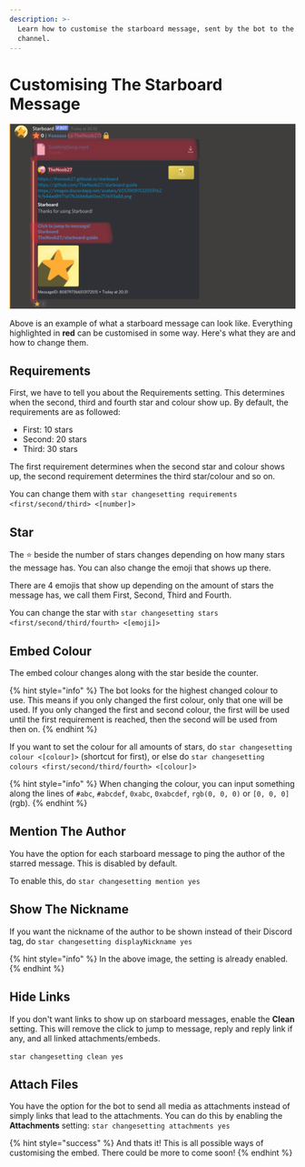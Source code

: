 ```yaml
---
description: >-
  Learn how to customise the starboard message, sent by the bot to the starboard
  channel.
---
```


# Customising The Starboard Message

![Starboard Message Example](../.gitbook/assets/img_3401.jpeg)

Above is an example of what a starboard message can look like. Everything highlighted in **red** can be customised in some way. Here's what they are and how to change them.

## Requirements

First, we have to tell you about the Requirements setting. This determines when the second, third and fourth star and colour show up. By default, the requirements are as followed:

* First: 10 stars
* Second: 20 stars
* Third: 30 stars

The first requirement determines when the second star and colour shows up, the second requirement determines the third star/colour and so on.

You can change them with `star changesetting requirements <first/second/third> <[number]>`

## Star

The ⭐️ beside the number of stars changes depending on how many stars the message has. You can also change the emoji that shows up there. 

There are 4 emojis that show up depending on the amount of stars the message has, we call them First, Second, Third and Fourth.

You can change the star with `star changesetting stars <first/second/third/fourth> <[emoji]>`

## Embed Colour

The embed colour changes along with the star beside the counter.

{% hint style="info" %}
The bot looks for the highest changed colour to use. This means if you only changed the first colour, only that one will be used. If you only changed the first and second colour, the first will be used until the first requirement is reached, then the second will be used from then on.
{% endhint %}

If you want to set the colour for all amounts of stars, do `star changesetting colour <[colour]>` \(shortcut for first\), or else do `star changesetting colours <first/second/third/fourth> <[colour]>`

{% hint style="info" %}
When changing the colour, you can input something along the lines of `#abc`, `#abcdef`, `0xabc`, `0xabcdef`, `rgb(0, 0, 0)` or `[0, 0, 0]` \(rgb\).
{% endhint %}

## Mention The Author

You have the option for each starboard message to ping the author of the starred message. This is disabled by default.

To enable this, do `star changesetting mention yes`

## Show The Nickname

If you want the nickname of the author to be shown instead of their Discord tag, do `star changesetting displayNickname yes`

{% hint style="info" %}
In the above image, the setting is already enabled.
{% endhint %}

## Hide Links

If you don't want links to show up on starboard messages, enable the **Clean** setting. This will remove the click to jump to message, reply and reply link if any, and all linked attachments/embeds.

`star changesetting clean yes`

## Attach Files

You have the option for the bot to send all media as attachments instead of simply links that lead to the attachments. You can do this by enabling the **Attachments** setting: `star changesetting attachments yes`



{% hint style="success" %}
And thats it! This is all possible ways of customising the embed. There could be more to come soon!
{% endhint %}

